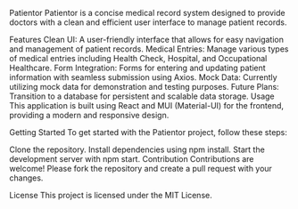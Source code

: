 Patientor
Patientor is a concise medical record system designed to provide doctors with a clean and efficient user interface to manage patient records.

Features
Clean UI: A user-friendly interface that allows for easy navigation and management of patient records.
Medical Entries: Manage various types of medical entries including Health Check, Hospital, and Occupational Healthcare.
Form Integration: Forms for entering and updating patient information with seamless submission using Axios.
Mock Data: Currently utilizing mock data for demonstration and testing purposes.
Future Plans: Transition to a database for persistent and scalable data storage.
Usage
This application is built using React and MUI (Material-UI) for the frontend, providing a modern and responsive design.

Getting Started
To get started with the Patientor project, follow these steps:

Clone the repository.
Install dependencies using npm install.
Start the development server with npm start.
Contribution
Contributions are welcome! Please fork the repository and create a pull request with your changes.

License
This project is licensed under the MIT License.
